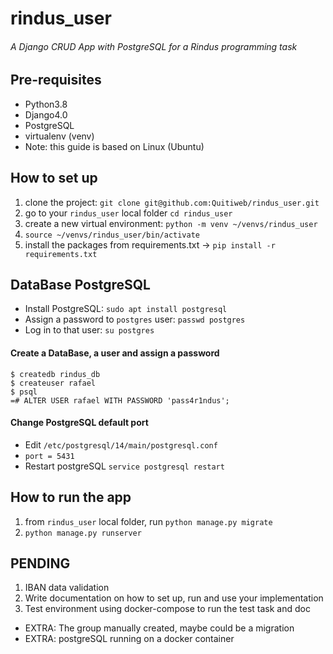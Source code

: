 # rindus_user
###### A Django CRUD App with PostgreSQL for a Rindus programming task

## Pre-requisites
 - Python3.8
 - Django4.0
 - PostgreSQL
 - virtualenv (venv)
 - Note: this guide is based on Linux (Ubuntu)

## How to set up
 1. clone the project: `git clone git@github.com:Quitiweb/rindus_user.git`
 2. go to your `rindus_user` local folder `cd rindus_user`
 3. create a new virtual environment: `python -m venv ~/venvs/rindus_user`
 4. `source ~/venvs/rindus_user/bin/activate`
 5. install the packages from requirements.txt -> `pip install -r requirements.txt`

## DataBase PostgreSQL

 - Install PostgreSQL: `sudo apt install postgresql`
 - Assign a password to `postgres` user: `passwd postgres`
 - Log in to that user: `su postgres`

#### Create a DataBase, a user and assign a password
```
$ createdb rindus_db
$ createuser rafael
$ psql
=# ALTER USER rafael WITH PASSWORD 'pass4r1ndus';
```

#### Change PostgreSQL default port
 - Edit `/etc/postgresql/14/main/postgresql.conf`
 - `port = 5431`
 - Restart postgreSQL `service postgresql restart`

## How to run the app
 1. from `rindus_user` local folder, run `python manage.py migrate`
 2. `python manage.py runserver`

## PENDING

1. IBAN data validation
2. Write documentation on how to set up, run and use your implementation
3. Test environment using docker-compose to run the test task and doc

 - EXTRA: The group manually created, maybe could be a migration
 - EXTRA: postgreSQL running on a docker container
